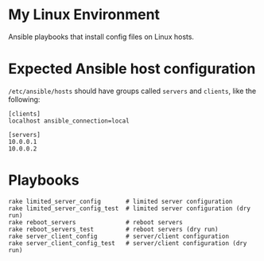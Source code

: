 # My Linux Environment

Ansible playbooks that install config files on Linux hosts.

# Expected Ansible host configuration

`/etc/ansible/hosts` should have groups called `servers` and `clients`, like the
following:

```
[clients]
localhost ansible_connection=local

[servers]
10.0.0.1
10.0.0.2
```

# Playbooks

```
rake limited_server_config       # limited server configuration
rake limited_server_config_test  # limited server configuration (dry run)
rake reboot_servers              # reboot servers
rake reboot_servers_test         # reboot servers (dry run)
rake server_client_config        # server/client configuration
rake server_client_config_test   # server/client configuration (dry run)
```
